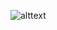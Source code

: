 ![alttext](https://user-images.githubusercontent.com/97220428/181189834-3c15f0a5-a280-4680-9c91-b32299142ad3.jpg)
